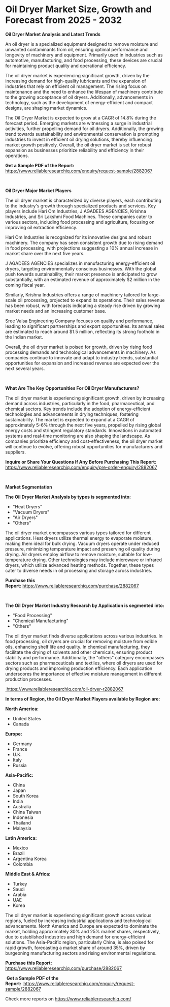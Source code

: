 <p><h1>Oil Dryer Market Size, Growth and Forecast from 2025 - 2032</h1></p><p><strong>Oil Dryer Market Analysis and Latest Trends</strong></p>
<p><p>An oil dryer is a specialized equipment designed to remove moisture and unwanted contaminants from oil, ensuring optimal performance and longevity of machinery and equipment. Primarily used in industries such as automotive, manufacturing, and food processing, these devices are crucial for maintaining product quality and operational efficiency.</p><p>The oil dryer market is experiencing significant growth, driven by the increasing demand for high-quality lubricants and the expansion of industries that rely on efficient oil management. The rising focus on maintenance and the need to enhance the lifespan of machinery contribute to the growing acceptance of oil dryers. Additionally, advancements in technology, such as the development of energy-efficient and compact designs, are shaping market dynamics.</p><p>The Oil Dryer Market is expected to grow at a CAGR of 14.8% during the forecast period. Emerging markets are witnessing a surge in industrial activities, further propelling demand for oil dryers. Additionally, the growing trend towards sustainability and environmental conservation is prompting industries to invest in efficient oil drying solutions, thereby influencing market growth positively. Overall, the oil dryer market is set for robust expansion as businesses prioritize reliability and efficiency in their operations.</p></p>
<p><strong>Get a Sample PDF of the Report:&nbsp;</strong> <a href="https://www.reliableresearchiq.com/enquiry/request-sample/2882067?utm_campaign=3128&utm_medium=2&utm_source=Github&utm_content=ia&utm_term=12032025&utm_id=oil-dryer">https://www.reliableresearchiq.com/enquiry/request-sample/2882067</a></p>
<p>&nbsp;</p>
<p><strong>Oil Dryer Major Market Players</strong></p>
<p><p>The oil dryer market is characterized by diverse players, each contributing to the industry's growth through specialized products and services. Key players include Hari Om Industries, J AGADEES AGENCIES, Krishna Industries, and Sri Lakshmi Food Machines. These companies cater to various sectors, including food processing and agriculture, focusing on improving oil extraction efficiency.</p><p>Hari Om Industries is recognized for its innovative designs and robust machinery. The company has seen consistent growth due to rising demand in food processing, with projections suggesting a 10% annual increase in market share over the next five years.</p><p>J AGADEES AGENCIES specializes in manufacturing energy-efficient oil dryers, targeting environmentally conscious businesses. With the global push towards sustainability, their market presence is anticipated to grow substantially, with an estimated revenue of approximately $2 million in the coming fiscal year.</p><p>Similarly, Krishna Industries offers a range of machinery tailored for large-scale oil processing, projected to expand its operations. Their sales revenue has been robust, with forecasts indicating a steady rise driven by growing market needs and an increasing customer base.</p><p>Sree Valsa Engineering Company focuses on quality and performance, leading to significant partnerships and export opportunities. Its annual sales are estimated to reach around $1.5 million, reflecting its strong foothold in the Indian market.</p><p>Overall, the oil dryer market is poised for growth, driven by rising food processing demands and technological advancements in machinery. As companies continue to innovate and adapt to industry trends, substantial opportunities for expansion and increased revenue are expected over the next several years.</p></p>
<p>&nbsp;</p>
<p><strong>What Are The Key Opportunities For Oil Dryer Manufacturers?</strong></p>
<p><p>The oil dryer market is experiencing significant growth, driven by increasing demand across industries, particularly in the food, pharmaceutical, and chemical sectors. Key trends include the adoption of energy-efficient technologies and advancements in drying techniques, fostering sustainability. The market is expected to expand at a CAGR of approximately 5-6% through the next five years, propelled by rising global energy costs and stringent regulatory standards. Innovations in automated systems and real-time monitoring are also shaping the landscape. As companies prioritize efficiency and cost-effectiveness, the oil dryer market will continue to evolve, offering robust opportunities for manufacturers and suppliers.</p></p>
<p><strong>Inquire or Share Your Questions If Any Before Purchasing This Report:</strong> <a href="https://www.reliableresearchiq.com/enquiry/pre-order-enquiry/2882067?utm_campaign=3128&utm_medium=2&utm_source=Github&utm_content=ia&utm_term=12032025&utm_id=oil-dryer">https://www.reliableresearchiq.com/enquiry/pre-order-enquiry/2882067</a></p>
<p>&nbsp;</p>
<p><strong>Market Segmentation</strong></p>
<p><strong>The Oil Dryer Market Analysis by types is segmented into:</strong></p>
<p><ul><li>"Heat Dryers"</li><li>"Vacuum Dryers"</li><li>"Air Dryers"</li><li>"Others"</li></ul></p>
<p><p>The oil dryer market encompasses various types tailored for different applications. Heat dryers utilize thermal energy to evaporate moisture, making them ideal for bulk drying. Vacuum dryers operate under reduced pressure, minimizing temperature impact and preserving oil quality during drying. Air dryers employ airflow to remove moisture, suitable for low-temperature drying. Other technologies may include microwave or infrared dryers, which utilize advanced heating methods. Together, these types cater to diverse needs in oil processing and storage across industries.</p></p>
<p><strong>Purchase this Report:&nbsp;</strong><a href="https://www.reliableresearchiq.com/purchase/2882067?utm_campaign=3128&utm_medium=2&utm_source=Github&utm_content=ia&utm_term=12032025&utm_id=oil-dryer">https://www.reliableresearchiq.com/purchase/2882067</a></p>
<p>&nbsp;</p>
<p><strong>The Oil Dryer Market Industry Research by Application is segmented into:</strong></p>
<p><ul><li>"Food Processing"</li><li>"Chemical Manufacturing"</li><li>"Others"</li></ul></p>
<p><p>The oil dryer market finds diverse applications across various industries. In food processing, oil dryers are crucial for removing moisture from edible oils, enhancing shelf life and quality. In chemical manufacturing, they facilitate the drying of solvents and other chemicals, ensuring product stability and performance. Additionally, the "others" category encompasses sectors such as pharmaceuticals and textiles, where oil dryers are used for drying products and improving production efficiency. Each application underscores the importance of effective moisture management in different production processes.</p></p>
<p><a href="https://www.reliableresearchiq.com/oil-dryer-r2882067?utm_campaign=3128&utm_medium=2&utm_source=Github&utm_content=ia&utm_term=12032025&utm_id=oil-dryer">&nbsp;https://www.reliableresearchiq.com/oil-dryer-r2882067</a></p>
<p><strong>In terms of Region, the Oil Dryer Market Players available by Region are:</strong></p>
<p>
    <p> <strong> North America: </strong>
        <ul>
            <li>United States</li>
            <li>Canada</li>
        </ul>
        </p> 
    <p> <strong> Europe: </strong>
        <ul>
            <li>Germany</li>
            <li>France</li>
            <li>U.K.</li>
            <li>Italy</li>
            <li>Russia</li>
        </ul>
        </p> 
    <p> <strong> Asia-Pacific: </strong>
        <ul>
            <li>China</li>
            <li>Japan</li>
            <li>South Korea</li>
            <li>India</li>
            <li>Australia</li>
            <li>China Taiwan</li>
            <li>Indonesia</li>
            <li>Thailand</li>
            <li>Malaysia</li>
        </ul>
        </p> 
    <p> <strong> Latin America: </strong>
        <ul>
            <li>Mexico</li>
            <li>Brazil</li>
            <li>Argentina Korea</li>
            <li>Colombia</li>
        </ul>
        </p> 
    <p> <strong> Middle East & Africa: </strong>
        <ul>
            <li>Turkey</li>
            <li>Saudi</li>
            <li>Arabia</li>
            <li>UAE</li>
            <li>Korea</li>
        </ul>
    </p>
    </p>
<p><p>The oil dryer market is experiencing significant growth across various regions, fueled by increasing industrial applications and technological advancements. North America and Europe are expected to dominate the market, holding approximately 30% and 25% market shares, respectively, due to established industries and high demand for energy-efficient solutions. The Asia-Pacific region, particularly China, is also poised for rapid growth, forecasting a market share of around 35%, driven by burgeoning manufacturing sectors and rising environmental regulations.</p></p>
<p><strong>Purchase this Report: </strong><a href="https://www.reliableresearchiq.com/purchase/2882067?utm_campaign=3128&utm_medium=2&utm_source=Github&utm_content=ia&utm_term=12032025&utm_id=oil-dryer">https://www.reliableresearchiq.com/purchase/2882067</a></p>
<p>&nbsp;<strong>Get a Sample PDF of the Report:&nbsp;&nbsp;</strong><a href="https://www.reliableresearchiq.com/enquiry/request-sample/2882067?utm_campaign=3128&utm_medium=2&utm_source=Github&utm_content=ia&utm_term=12032025&utm_id=oil-dryer">https://www.reliableresearchiq.com/enquiry/request-sample/2882067</a></p>
<p><strong></strong></p>
<p>Check more reports on <a href="https://www.reliableresearchiq.com/?utm_campaign=3128&utm_medium=2&utm_source=Github&utm_content=ia&utm_term=12032025&utm_id=oil-dryer">https://www.reliableresearchiq.com/</a></p>